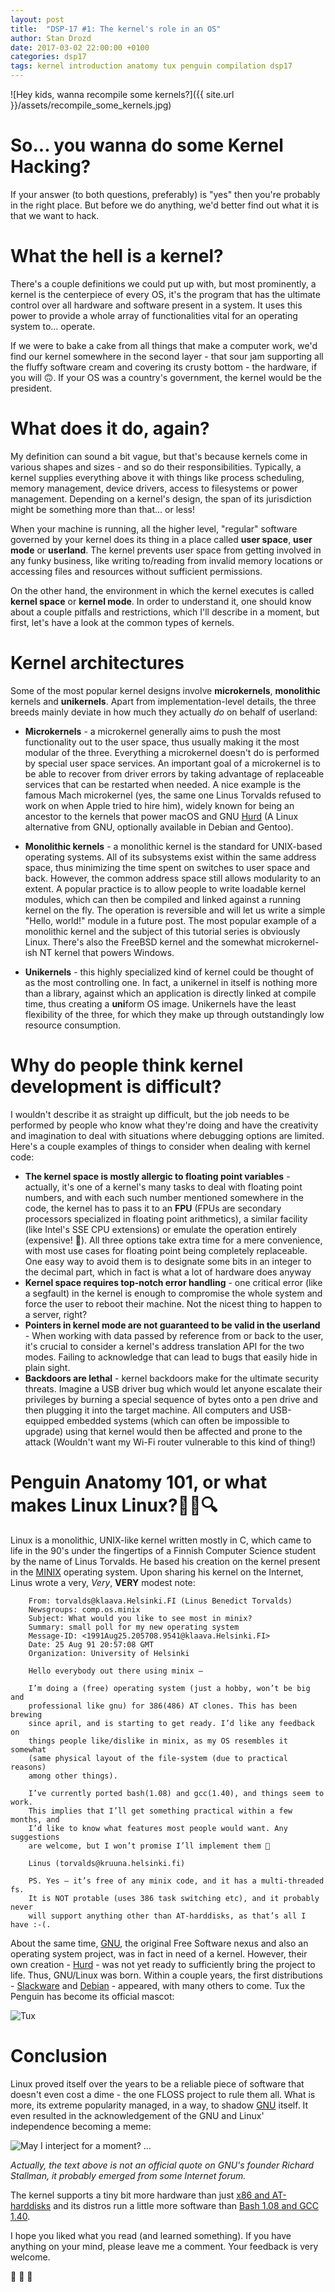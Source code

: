 ```yaml
---
layout: post
title:  "DSP-17 #1: The kernel's role in an OS"
author: Stan Drozd
date: 2017-03-02 22:00:00 +0100
categories: dsp17
tags: kernel introduction anatomy tux penguin compilation dsp17
---
```

![Hey kids, wanna recompile some kernels?]({{ site.url }}/assets/recompile_some_kernels.jpg)
# So... you wanna do some Kernel Hacking?
If your answer (to both questions, preferably) is "yes" then you're probably in
the right place. But before we do anything, we'd better find out what it is that
we want to hack.

# What the hell is a kernel?
There's a couple definitions we could put up with, but most prominently, a
kernel is the centerpiece of every OS, it's the program that has the ultimate
control over all hardware and software present in a system. It uses this power
to provide a whole array of functionalities vital for an operating system to...
operate.

If we were to bake a cake from all things that make a computer work, we'd find
our kernel somewhere in the second layer - that sour jam supporting all the
fluffy software cream and covering its crusty bottom - the hardware, if you will
:upside_down_face:. If your OS was a country's government, the kernel would be
the president.

# What does it do, again?
My definition can sound a bit vague, but that's because kernels come in various
shapes and sizes - and so do their responsibilities. Typically, a kernel
supplies everything above it with things like process scheduling, memory
management, device drivers, access to filesystems or power management. Depending
on a kernel's design, the span of its jurisdiction might be something more than
that... or less!

When your machine is running, all the higher level, "regular" software governed
by your kernel does its thing in a place called **user space**, **user mode** or
**userland**.  The kernel prevents user space from getting involved in any funky
business, like writing to/reading from invalid memory locations or accessing
files and resources without sufficient permissions.

On the other hand, the environment in which the kernel executes is called
**kernel space** or **kernel mode**. In order to understand it, one should know
about a couple pitfalls and restrictions, which I'll describe in a moment,  but
first, let's have a look at the common types of kernels.

# Kernel architectures
Some of the most popular kernel designs involve **microkernels**, **monolithic**
kernels and **unikernels**. Apart from implementation-level details, the
three breeds mainly deviate in how much they actually *do* on behalf
of userland:

* **Microkernels** - a microkernel generally aims to push the most functionality
  out to the user space, thus usually making it the most modular of the three.
  Everything a microkernel doesn't do is performed by special user space
  services. An important goal of a microkernel is to be able to recover from
  driver errors by taking advantage of replaceable services that can be restarted
  when needed. A nice example is the famous Mach microkernel (yes, the same one
  Linus Torvalds refused to work on when Apple tried to hire him), widely known
  for being an ancestor to the kernels that power macOS and GNU [Hurd][hurd] (A
  Linux alternative from GNU, optionally available in Debian and Gentoo).

* **Monolithic kernels** - a monolithic kernel is the standard for UNIX-based
  operating systems. All of its subsystems exist within the same address space,
  thus minimizing the time spent on switches to user space and back. However,
  the common address space still allows modularity to an extent. A popular
  practice is to allow people to write loadable kernel modules, which can then
  be compiled and linked against a running kernel on the fly. The operation is
  reversible and will let us write a simple "Hello, world!" module in a future
  post. The most popular example of a monolithic kernel and the subject of this
  tutorial series is obviously Linux. There's also the FreeBSD kernel and the
  somewhat microkernel-ish NT kernel that powers Windows.

* **Unikernels** - this highly specialized kind of kernel could be thought of as
  the most controlling one. In fact, a unikernel in itself is nothing more than
  a library, against which an application is directly linked at compile time,
  thus creating a **uni**form OS image. Unikernels have the least flexibility of
  the three, for which they make up through outstandingly low resource
  consumption.

# Why do people think kernel development is difficult?
I wouldn't describe it as straight up difficult, but the job needs to be
performed by people who know what they're doing and have the creativity and
imagination to deal with situations where debugging options are limited. Here's
a couple examples of things to consider when dealing with kernel code:
* **The kernel space is mostly allergic to floating point variables** -
  actually, it's one of a kernel's many tasks to deal with floating point
  numbers, and with each such number mentioned somewhere in the code, the kernel
  has to pass it to an **FPU** (FPUs are secondary processors specialized in
  floating point arithmetics), a similar facility (like Intel's SSE CPU
  extensions) or emulate the operation entirely (expensive! :money_with_wings:).
  All three options take extra time for a mere convenience, with most use cases
  for floating point being completely replaceable. One easy way to avoid them is
  to designate some bits in an integer to the decimal part, which in fact is
  what a lot of hardware does anyway
* **Kernel space requires top-notch error handling** - one critical error (like
  a segfault) in the kernel is enough to compromise the whole system and force
  the user to reboot their machine. Not the nicest thing to happen to a server,
  right?
* **Pointers in kernel mode are not guaranteed to be valid in the userland** -
  When working with data passed by reference from or back to the user, it's
  crucial to consider a kernel's address translation API for the two modes.
  Failing to acknowledge that can lead to bugs that easily hide in plain sight.
* **Backdoors are lethal** - kernel backdoors make for the ultimate security
  threats. Imagine a USB driver bug which would let anyone escalate their
  privileges by burning a special sequence of bytes onto a pen drive and then
  plugging it into the target machine. All computers and USB-equipped embedded
  systems (which can often be impossible to upgrade) using that kernel would
  then be affected and prone to the attack (Wouldn't want my Wi-Fi router
  vulnerable to this kind of thing!)

# Penguin Anatomy 101, or what makes Linux Linux?:penguin::skull::mag:
Linux is a monolithic, UNIX-like kernel written mostly in C, which came to life
in the 90's under the fingertips of a Finnish Computer Science student by the
name of Linus Torvalds. He based his creation on the kernel present in the
[MINIX][minix] operating system. Upon sharing his kernel on the Internet, Linus
wrote a very, *Very*, **VERY** modest note:

```
    From: torvalds@klaava.Helsinki.FI (Linus Benedict Torvalds)
    Newsgroups: comp.os.minix
    Subject: What would you like to see most in minix?
    Summary: small poll for my new operating system
    Message-ID: <1991Aug25.205708.9541@klaava.Helsinki.FI>
    Date: 25 Aug 91 20:57:08 GMT
    Organization: University of Helsinki

    Hello everybody out there using minix –

    I’m doing a (free) operating system (just a hobby, won’t be big and
    professional like gnu) for 386(486) AT clones. This has been brewing
    since april, and is starting to get ready. I’d like any feedback on
    things people like/dislike in minix, as my OS resembles it somewhat
    (same physical layout of the file-system (due to practical reasons)
    among other things).

    I’ve currently ported bash(1.08) and gcc(1.40), and things seem to work.
    This implies that I’ll get something practical within a few months, and
    I’d like to know what features most people would want. Any suggestions
    are welcome, but I won’t promise I’ll implement them 🙂

    Linus (torvalds@kruuna.helsinki.fi)

    PS. Yes – it’s free of any minix code, and it has a multi-threaded fs.
    It is NOT protable (uses 386 task switching etc), and it probably never
    will support anything other than AT-harddisks, as that’s all I have :-(.
```

About the same time, [GNU][gnu], the original Free Software
nexus and also an operating system project, was in fact in need of a kernel.
However, their own creation - [Hurd][hurd] - was not yet ready to sufficiently
bring the project to life. Thus, GNU/Linux was born. Within a couple years, the
first distributions - [Slackware](slackware) and [Debian](debian) - appeared,
with many others to come. Tux the Penguin has become its official mascot:

![Tux](http://isc.tamu.edu/~lewing/linux/sit3-shine.7.gif)

# Conclusion
Linux proved itself over the years to be a reliable piece of software that
doesn't even cost a dime - the one FLOSS project to rule them all. What is more,
its extreme popularity managed, in a way, to shadow [GNU][gnu] itself. It even
resulted in the acknowledgement of the GNU and Linux' independence becoming a
meme:

![May I interject for a moment? ...](http://s2.quickmeme.com/img/b9/b91afe13fc7e1b79898b1f65a12b4d23a25d5083ec0410185ff563fdf8ce8a87.jpg)

*Actually, the text above is not an official quote on GNU's founder Richard
Stallman, it probably emerged from some Internet forum.*

The kernel supports a tiny bit more hardware than just [x86 and
AT-harddisks](http://www.linux-drivers.org/) and its distros run a little  more
software than [Bash 1.08 and GCC 1.40][popcon-stats].

I hope you liked what you read (and learned something). If you have anything on
your mind, please leave me a comment. Your feedback is very welcome. 

:penguin: :penguin: :penguin:

[minix]:https://pl.wikipedia.org/wiki/MINIX
[gnu]:https://www.gnu.org/
[hurd]:https://www.gnu.org/software/hurd/hurd.html
[debian]:www.debian.org/
[slackware]:www.slackware.com/
[popcon-stats]:http://popcon.debian.org/

